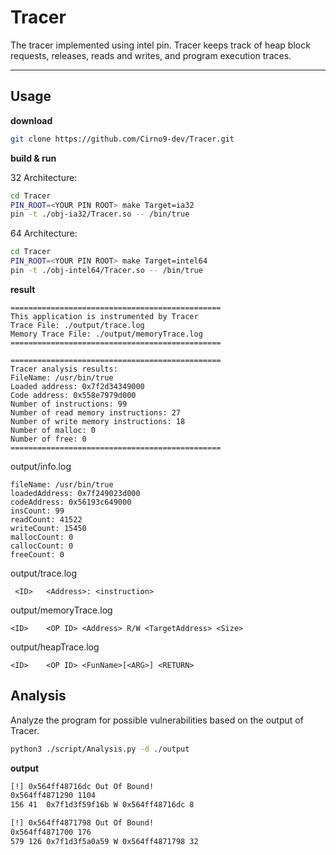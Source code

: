 # Tracer

The tracer implemented using intel pin. Tracer keeps track of heap block requests, releases, reads and writes, and program execution traces.

---

## Usage

**download**

```bash
git clone https://github.com/Cirno9-dev/Tracer.git
```

**build & run**

32 Architecture:

```bash
cd Tracer
PIN_ROOT=<YOUR PIN ROOT> make Target=ia32
pin -t ./obj-ia32/Tracer.so -- /bin/true
```

64 Architecture:

```bash
cd Tracer
PIN_ROOT=<YOUR PIN ROOT> make Target=intel64
pin -t ./obj-intel64/Tracer.so -- /bin/true
```

**result**

```
===============================================
This application is instrumented by Tracer
Trace File: ./output/trace.log
Memory Trace File: ./output/memoryTrace.log
===============================================

===============================================
Tracer analysis results: 
FileName: /usr/bin/true
Loaded address: 0x7f2d34349000
Code address: 0x558e7979d000
Number of instructions: 99
Number of read memory instructions: 27
Number of write memory instructions: 18
Number of malloc: 0
Number of free: 0
===============================================

```

output/info.log

```
fileName: /usr/bin/true
loadedAddress: 0x7f249023d000
codeAddress: 0x56193c649000
insCount: 99
readCount: 41522
writeCount: 15450
mallocCount: 0
callocCount: 0
freeCount: 0
```

output/trace.log

```
 <ID>   <Address>: <instruction>
```

output/memoryTrace.log

```
<ID>    <OP ID> <Address> R/W <TargetAddress> <Size>
```

output/heapTrace.log

```
<ID>    <OP ID> <FunName>[<ARG>] <RETURN>
```

## Analysis

Analyze the program for possible vulnerabilities based on the output of Tracer.

```bash
python3 ./script/Analysis.py -d ./output
```

**output**

```bash
[!] 0x564ff48716dc Out Of Bound!
0x564ff4871290 1104
156	41	0x7f1d3f59f16b W 0x564ff48716dc 8

[!] 0x564ff4871798 Out Of Bound!
0x564ff4871700 176
579	126	0x7f1d3f5a0a59 W 0x564ff4871798 32
```
